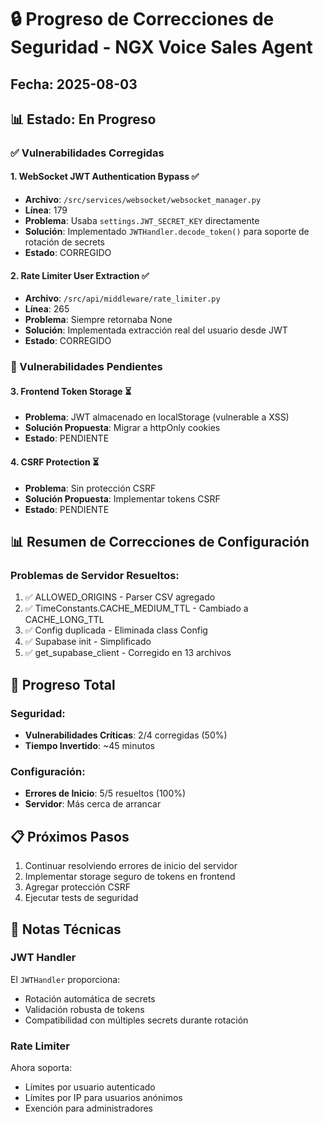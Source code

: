 # 🔒 Progreso de Correcciones de Seguridad - NGX Voice Sales Agent
## Fecha: 2025-08-03

## 📊 Estado: En Progreso

### ✅ Vulnerabilidades Corregidas

#### 1. **WebSocket JWT Authentication Bypass** ✅
- **Archivo**: `/src/services/websocket/websocket_manager.py`
- **Línea**: 179
- **Problema**: Usaba `settings.JWT_SECRET_KEY` directamente
- **Solución**: Implementado `JWTHandler.decode_token()` para soporte de rotación de secrets
- **Estado**: CORREGIDO

#### 2. **Rate Limiter User Extraction** ✅
- **Archivo**: `/src/api/middleware/rate_limiter.py`
- **Línea**: 265
- **Problema**: Siempre retornaba None
- **Solución**: Implementada extracción real del usuario desde JWT
- **Estado**: CORREGIDO

### 🔄 Vulnerabilidades Pendientes

#### 3. **Frontend Token Storage** ⏳
- **Problema**: JWT almacenado en localStorage (vulnerable a XSS)
- **Solución Propuesta**: Migrar a httpOnly cookies
- **Estado**: PENDIENTE

#### 4. **CSRF Protection** ⏳
- **Problema**: Sin protección CSRF
- **Solución Propuesta**: Implementar tokens CSRF
- **Estado**: PENDIENTE

## 📊 Resumen de Correcciones de Configuración

### Problemas de Servidor Resueltos:
1. ✅ ALLOWED_ORIGINS - Parser CSV agregado
2. ✅ TimeConstants.CACHE_MEDIUM_TTL - Cambiado a CACHE_LONG_TTL
3. ✅ Config duplicada - Eliminada class Config
4. ✅ Supabase init - Simplificado
5. ✅ get_supabase_client - Corregido en 13 archivos

## 🎯 Progreso Total

### Seguridad:
- **Vulnerabilidades Críticas**: 2/4 corregidas (50%)
- **Tiempo Invertido**: ~45 minutos

### Configuración:
- **Errores de Inicio**: 5/5 resueltos (100%)
- **Servidor**: Más cerca de arrancar

## 📋 Próximos Pasos

1. Continuar resolviendo errores de inicio del servidor
2. Implementar storage seguro de tokens en frontend
3. Agregar protección CSRF
4. Ejecutar tests de seguridad

## 🔧 Notas Técnicas

### JWT Handler
El `JWTHandler` proporciona:
- Rotación automática de secrets
- Validación robusta de tokens
- Compatibilidad con múltiples secrets durante rotación

### Rate Limiter
Ahora soporta:
- Límites por usuario autenticado
- Límites por IP para usuarios anónimos
- Exención para administradores